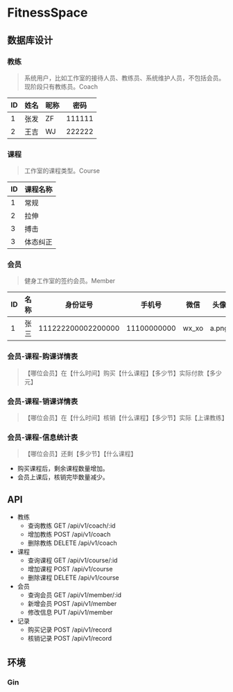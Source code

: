 # FitnessSpace

## 数据库设计

### 教练

> 系统用户，比如工作室的接待人员、教练员、系统维护人员，不包括会员。
> 现阶段只有教练员。Coach

| ID  | 姓名  | 昵称  | 密码     |
|-----|-----|-----|--------|
| 1   | 张发  | ZF  | 111111 |
| 2   | 王吉  | WJ  | 222222 |

### 课程

> 工作室的课程类型。Course

| ID  | 课程名称 |
|-----|------|
| 1   | 常规   |
| 2   | 拉伸   |
| 3   | 搏击   |
| 3   | 体态纠正 |

### 会员

> 健身工作室的签约会员。Member

| ID  | 名称  | 身份证号               | 手机号         | 微信    | 头像    |
|-----|-----|--------------------|-------------|-------|-------|
| 1   | 张三  | 111222200002200000 | 11100000000 | wx_xo | a.png |

### 会员-课程-购课详情表

> 【哪位会员】在【什么时间】购买【什么课程】【多少节】实际付款【多少元】

### 会员-课程-销课详情表

> 【哪位会员】在【什么时间】核销【什么课程】【多少节】实际【上课教练】

### 会员-课程-信息统计表

> 【哪位会员】还剩【多少节】【什么课程】

- 购买课程后，剩余课程数量增加。
- 会员上课后，核销完毕数量减少。

## API

- 教练
  - 查询教练 GET /api/v1/coach/:id
  - 增加教练 POST /api/v1/coach
  - 删除教练 DELETE /api/v1/coach
- 课程
  - 查询课程 GET /api/v1/course/:id
  - 增加课程 POST /api/v1/course
  - 删除课程 DELETE /api/v1/course
- 会员
  - 查询会员 GET /api/v1/member/:id
  - 新增会员 POST /api/v1/member
  - 修改信息 PUT /api/v1/member
- 记录
  - 购买记录 POST /api/v1/record
  - 核销记录 POST /api/v1/record

## 环境

### Gin

